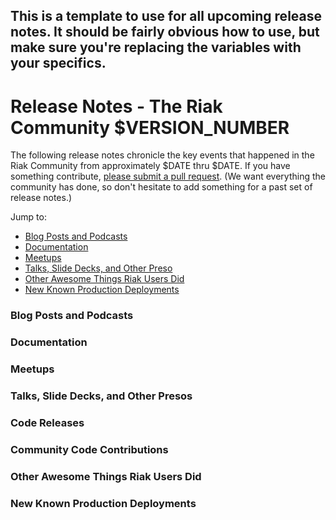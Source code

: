 This is a template to use for all upcoming release notes. It should be fairly obvious how to use, but make sure you're replacing the variables with your specifics.
---- 

# Release Notes - The Riak Community $VERSION_NUMBER

The following release notes chronicle the key events that happened in the Riak Community from approximately $DATE thru $DATE. If you have something contribute, [please submit a pull request](https://github.com/basho/the-riak-community/pulls). (We want everything the community has done, so don't hesitate to add something for a past set of release notes.)

Jump to:

* [Blog Posts and Podcasts](#blog-posts-and-podcasts) 
* [Documentation](#documenation)
* [Meetups](#meetups)
* [Talks, Slide Decks, and Other Preso](#talks-slide-decks-and-other-presos)
* [Other Awesome Things Riak Users Did](#other-awesome-things-riak-users-did)
* [New Known Production Deployments](#new-known-production-deploys)

### Blog Posts and Podcasts 

### Documentation 

### Meetups

### Talks, Slide Decks, and Other Presos

### Code Releases 

### Community Code Contributions

### Other Awesome Things Riak Users Did

### New Known Production Deployments 
